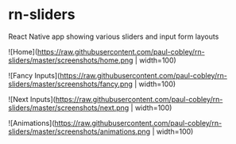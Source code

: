 # rn-sliders
React Native app showing various sliders and input form layouts

![Home](https://raw.githubusercontent.com/paul-cobley/rn-sliders/master/screenshots/home.png | width=100) 

![Fancy Inputs](https://raw.githubusercontent.com/paul-cobley/rn-sliders/master/screenshots/fancy.png | width=100)

![Next Inputs](https://raw.githubusercontent.com/paul-cobley/rn-sliders/master/screenshots/next.png | width=100)

![Animations](https://raw.githubusercontent.com/paul-cobley/rn-sliders/master/screenshots/animations.png | width=100)
